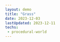 ```yaml
---
layout: demo
title: "Grass"
date: 2023-12-03
lastUpdated: 2023-12-11
techs:
 - procedural-world
---
```



